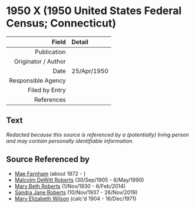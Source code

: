 ﻿---
layout: page
permalink: /sources/s8703207
---

# 1950 X (1950 United States Federal Census; Connecticut)

Field | Detail
---:|:---
Publication | 
Originator / Author | 
Date | 25/Apr/1950
Responsible Agency | 
Filed by Entry | 
References | 

## Text

_Redacted because this source is referenced by a (potentially) living person and may contain personally identifiable information._

## Source Referenced by

* [Mae Farnham](../people/@53003230@-mae-farnham-b1872-d.md) (about 1872 - )
* [Malcolm DeWitt Roberts](../people/@21721539@-malcolm-dewitt-roberts-b1905-9-30-d1990-5-6.md) (30/Sep/1905 - 6/May/1990)
* [Mary Beth Roberts](../people/@44331192@-mary-beth-roberts-b1930-11-1-d2014-2-6.md) (1/Nov/1930 - 6/Feb/2014)
* [Sandra Jane Roberts](../people/@40000604@-sandra-jane-roberts-b1937-11-10-d2019-11-26.md) (10/Nov/1937 - 26/Nov/2019)
* [Mary Elizabeth Wilson](../people/@99819804@-mary-elizabeth-wilson-b1904-d1971-12-16.md) (calc'd 1904 - 16/Dec/1971)
